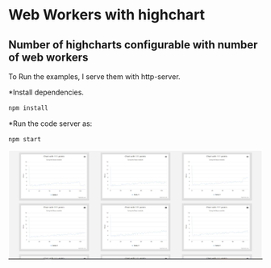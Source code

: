 # Web Workers with highchart
## Number of highcharts configurable with number of web workers

To Run the examples, I serve them with http-server.

*Install dependencies.
```bash
npm install
```
*Run the code server as:
```
npm start
```
<p align="center">
  <img src="./src/img/charts.JPG" alt="Test coverage of app by Abhijit Misra" width="738">
</p>


<p align="center">
  
</p>
